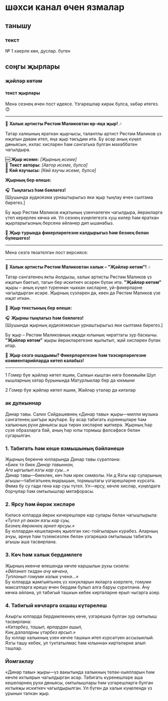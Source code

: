 # шәхси канал өчен язмалар
## танышу
### текст
№ 1
хәерле көн, дуслар. бүген 
## соңгы җырлары
### җәйләр көтәм
#### текст җырлары
Менә сезнең өчен пост идеясе. Үзгәрешләр кирәк булса, хәбәр итегез. 😊  

---

🎤 **Халык артисты Рөстәм Маликовтан өр-яңа җыр!** 🎶  

Татар халкының яраткан җырчысы, талантлы артист Рөстәм Маликов үз иҗатын дәвам итеп, яңа җыр тәкъдим итә. Бу әсәр аның күңел дөньясын, ихлас хисләрен һәм сәнгатькә булган мәхәббәтен чагылдыра.  

🆕 **Җыр исеме:** *[Җырның исеме]*  
📜 **Текст авторы:** *[Автор исеме, булса]*  
🎼 **Көй язучысы:** *[Көй язучы исеме, булса]*  

**Җырның бер өлеше:**  

🎧 **Тыңлагыз һәм бәяләгез!**  
[Шушында аудиоязма урнаштырыгыз яки җыр тыңлау өчен сылтама бирегез.]

Бу җыр Рөстәм Маликов иҗатының үзенчәлеген чагылдыра, йөрәкләргә үтеп керерлек көчкә ия. Ул сезнең күңелегезгә хуш килер һәм яраткан җырларыгызның берсенә әйләнер дип ышанабыз.  

💬 **Җыр турында фикерләрегезне калдырыгыз һәм безнең белән бүлешегез!**  

--- 


Менә сезгә төзәтелгән пост версиясе:  

---

🎤 **Халык артисты Рөстәм Маликовтан халык – "Җәйләр көтәм"!** 🎶  

Татар сәнгатенең якты йолдызы, халык артисты Рөстәм Маликов үз иҗатын баетып, тагын бер искиткеч әсәрен бүләк итә. **"Җәйләр көтәм"** җыры – аның күңел түреннән чыккан хисләрне, уй-фикерләрне чагылдырган әсәре. Җырның сүзләрен дә, көен дә Рөстәм Маликов үзе иҗат иткән.  

📜 **Җыр текстының бер өлеше:**  


🎧 **Җырны тыңлагыз һәм бәяләгез!**  
[Шушында җырның аудиоязмасын урнаштырыгыз яки сылтама бирегез.]

Бу җыр – Рөстәм Маликовның иҗади юлының чираттагы зур баскычы. **"Җәйләр көтәм"** җыры йөрәкләрегезне җылытып, җәй хисләрен бүләк итәр.  

💬 **Җыр сезгә ошадымы? Фикерләрегезне һәм тәэсирләрегезне комментарийларда көтеп калабыз!**  

--- 
1
Гомер буе җәйләр көтеп яшим,
Салкын кыштан нигә боекмыйм
Шул кышларның хәтәр бурынында 
Матурлыклар бер дә юкмыни

2
Гомер буе җәйләр көтеп яшим,
Жәйләр үтәләр дә китәләр




### ак дулкыннар


Динар тавы.
Салих Сәйдәшевнең «Динар тавы» җыры—милли музыка сәнгатенең шигъри җәүһәре. Бу әсәр табигать күренешләре һәм халыкның рухи дөньясы аша тирән хисләрне җиткерә. Җырның һәр сүзе образларга бай, аның һәр юлы тормыш фәлсәфәсе белән сугарылган.  

### 1. **Табигать һәм кеше язмышының бәйләнеше**  
Җырның беренче юлларында Динар тавы сүрәтләнә:  
*«Биек тә биек Динар тавыннан,  
Ага ыргылып язгы кар суы...»*  
Динар тавы—биеклек, көч һәм ирек символы. Ни д
Язгы кар суларының агышы—табигатьнең яңарышын, тормыштагы үзгәрешләрне күрсәтә. Әмма бу су гади генә кар суы түгел. Ул—ярсу, көчле хисләр, күңелдәге борчулар һәм омтылышлар метафорасы.  

### 2. **Ярсу һәм йөрәк хисләре**  
Киләсе юлларда йөрәк кичерешләре кар сулары белән чагыштырыла:  
*«Түгел ул аккан язгы кар суы,  
Безнең йөрәкнең әрнеп ярсуы.»*  
Бу юллардан кешеләрнең җыелган хис-тойгыларын күрәбез. Аларның ачуы, әрнүе һәм түземсезлек белән үзгәрешкә омтылышы табигать агышы аша тасвирлана. 

### 3. **Көч һәм халык бердәмлеге**  
Җырның икенче өлешендә көчле каршылык рухы сизелә:  
*«Әйләнеп тиздән ачу көченә,  
Тупланып гомуми халык үченә...»*  
Бу юлларда җәмгыятьнең үз хокукларын якларга әзерлеге, гомуми максатларга ирешү өчен бердәм булып алга баруы сүрәтләнә. Ачу көчкә әйләнә, ул табигый ташкын кебек киртәләрне ерып чыгарга әзер.  

### 4. **Табигый көчләргә охшаш күтәрелеш**  
Ахыргы юлларда бердәмлекнең көче, үзгәрешкә булган зур омтылыш тасвирлана:  
*«Китәрбез, ташып, ярлардан ашып,  
Киң далаларны үтәрбез ярсып.»*  
Бу юллар халыкның үзен көчле ташкын итеп күрсәтүен ассызыклый. Язгы ташу кебек, ул туктатылмас һәм юлыннан киртәләрне алып ташлар.  

### Йомгаклау  
«Динар тавы» җыры—үз вакытында халыкның теләк-хыялларын һәм көчле ихтыярын чагылдырган әсәр. Табигать күренешләре аша кешеләрнең рухи дөньясы, омтылышлары һәм үзгәрешләргә булган ихтыяҗы искиткеч чагылдырылган. Ул бүген дә халык күңелендә үз урынын тапкан җыр.

